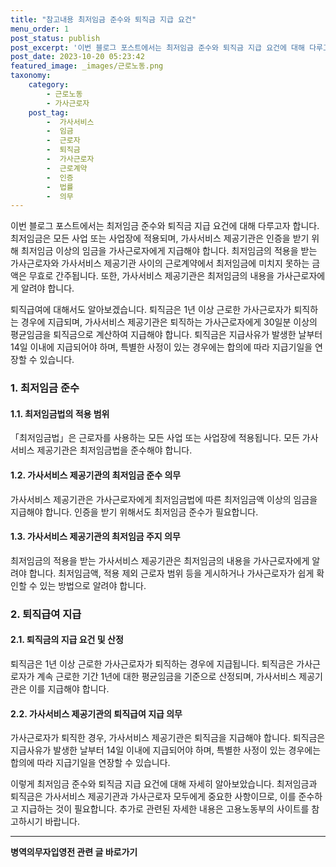 ```yaml
---
title: "참고내용 최저임금 준수와 퇴직금 지급 요건"
menu_order: 1
post_status: publish
post_excerpt: '이번 블로그 포스트에서는 최저임금 준수와 퇴직금 지급 요건에 대해 다루고자 합니다. 최저임금은 모든 사업 또는 사업장에 적용되며, 가사서비스 제공기관은 인증을 받기 위해 최저임금 이상의 임금을 가사근로자에게 지급해야 합니다. 최저임금의 적용을 받는 가사근로자와 가사서비스 제공기관 사이의 근로계약에서 최저임금에 미치지 못하는 금액은 무효로 간주됩니다. 또한, 가사서비스 제공기관은 최저임금의 내용을 가사근로자에게 알려야 합니다.'
post_date: 2023-10-20 05:23:42
featured_image: _images/근로노동.png
taxonomy:
    category:
        - 근로노동
        - 가사근로자
    post_tag:
        -  가사서비스
        -  임금
        -  근로자
        -  퇴직금
        -  가사근로자
        -  근로계약
        -  인증
        -  법률
        -  의무
---
```



이번 블로그 포스트에서는 최저임금 준수와 퇴직금 지급 요건에 대해 다루고자 합니다. 최저임금은 모든 사업 또는 사업장에 적용되며, 가사서비스 제공기관은 인증을 받기 위해 최저임금 이상의 임금을 가사근로자에게 지급해야 합니다. 최저임금의 적용을 받는 가사근로자와 가사서비스 제공기관 사이의 근로계약에서 최저임금에 미치지 못하는 금액은 무효로 간주됩니다. 또한, 가사서비스 제공기관은 최저임금의 내용을 가사근로자에게 알려야 합니다.

퇴직급여에 대해서도 알아보겠습니다. 퇴직금은 1년 이상 근로한 가사근로자가 퇴직하는 경우에 지급되며, 가사서비스 제공기관은 퇴직하는 가사근로자에게 30일분 이상의 평균임금을 퇴직금으로 계산하여 지급해야 합니다. 퇴직금은 지급사유가 발생한 날부터 14일 이내에 지급되어야 하며, 특별한 사정이 있는 경우에는 합의에 따라 지급기일을 연장할 수 있습니다.

### 1. 최저임금 준수
#### 1.1. 최저임금법의 적용 범위
「최저임금법」은 근로자를 사용하는 모든 사업 또는 사업장에 적용됩니다. 모든 가사서비스 제공기관은 최저임금법을 준수해야 합니다.

#### 1.2. 가사서비스 제공기관의 최저임금 준수 의무
가사서비스 제공기관은 가사근로자에게 최저임금법에 따른 최저임금액 이상의 임금을 지급해야 합니다. 인증을 받기 위해서도 최저임금 준수가 필요합니다.

#### 1.3. 가사서비스 제공기관의 최저임금 주지 의무
최저임금의 적용을 받는 가사서비스 제공기관은 최저임금의 내용을 가사근로자에게 알려야 합니다. 최저임금액, 적용 제외 근로자 범위 등을 게시하거나 가사근로자가 쉽게 확인할 수 있는 방법으로 알려야 합니다.

### 2. 퇴직급여 지급
#### 2.1. 퇴직금의 지급 요건 및 산정
퇴직금은 1년 이상 근로한 가사근로자가 퇴직하는 경우에 지급됩니다. 퇴직금은 가사근로자가 계속 근로한 기간 1년에 대한 평균임금을 기준으로 산정되며, 가사서비스 제공기관은 이를 지급해야 합니다.

#### 2.2. 가사서비스 제공기관의 퇴직급여 지급 의무
가사근로자가 퇴직한 경우, 가사서비스 제공기관은 퇴직금을 지급해야 합니다. 퇴직금은 지급사유가 발생한 날부터 14일 이내에 지급되어야 하며, 특별한 사정이 있는 경우에는 합의에 따라 지급기일을 연장할 수 있습니다.

이렇게 최저임금 준수와 퇴직금 지급 요건에 대해 자세히 알아보았습니다. 최저임금과 퇴직금은 가사서비스 제공기관과 가사근로자 모두에게 중요한 사항이므로, 이를 준수하고 지급하는 것이 필요합니다. 추가로 관련된 자세한 내용은 고용노동부의 사이트를 참고하시기 바랍니다.
<!-- wp:separator -->
<hr class="wp-block-separator has-alpha-channel-opacity"/>
<!-- /wp:separator -->

<!-- wp:group {"backgroundColor":"base","layout":{"type":"constrained"}} -->
<div class="wp-block-group has-base-background-color has-background"><!-- wp:paragraph {"align":"center","fontSize":"medium"} -->
<p class="has-text-align-center has-large-font-size"><strong>병역의무자입영전 관련 글 바로가기</strong></p>
<!-- /wp:paragraph -->


<!-- wp:latest-posts
{"categories":[{"id":9092,"count":19,"description":"","link":"https://uknowlaw.com/category/%eb%b3%91%ec%97%ad%ec%9d%98%eb%ac%b4%ec%9e%90%ec%9e%85%ec%98%81%ec%a0%84/","name":"병역의무자입영전","slug":"병역의무자입영전","taxonomy":"category","parent":0,"meta":[],"_links":{"self":[{"href":"https://uknowlaw.com/wp-json/wp/v2/categories/9092"}],"collection":[{"href":"https://uknowlaw.com/wp-json/wp/v2/categories"}],"about":[{"href":"https://uknowlaw.com/wp-json/wp/v2/taxonomies/category"}],"wp:post_type":[{"href":"https://uknowlaw.com/wp-json/wp/v2/posts?categories=9092"}],"curies":[{"name":"wp","href":"https://api.w.org/{rel}","templated":true}]}}],"postsToShow":100,"excerptLength":28,"postLayout":"grid","columns":2,"featuredImageAlign":"left","featuredImageSizeSlug":"large","fontSize":"small"} /--></div>
<!-- /wp:group -->